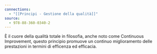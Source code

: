 ```yaml
---
connections:
  - "[[Principi - Gestione della qualità]]"
source:
  - 978-88-360-0340-2
---
```

È il cuore della qualità totale in filosofia, anche noto come Continuous Improvement, questo principio promuove un continuo miglioramento delle prestazioni in termini di efficenza ed efficacia.